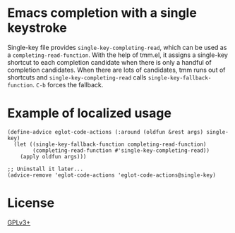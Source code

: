 # Emacs completion with a single keystroke

Single-key file provides `single-key-completing-read`, which can be
used as a `completing-read-function`.  With the help of tmm.el, it
assigns a single-key shortcut to each completion candidate when there
is only a handful of completion candidates.  When there are lots of
candidates, tmm runs out of shortcuts and `single-key-completing-read`
calls `single-key-fallback-function`.  `C-b` forces the fallback.

# Example of localized usage

````elisp
(define-advice eglot-code-actions (:around (oldfun &rest args) single-key)
  (let ((single-key-fallback-function completing-read-function)
        (completing-read-function #'single-key-completing-read))
    (apply oldfun args)))

;; Uninstall it later...
(advice-remove 'eglot-code-actions 'eglot-code-actions@single-key)
````

# License

[GPLv3+][gpl]

[gpl]: COPYING
